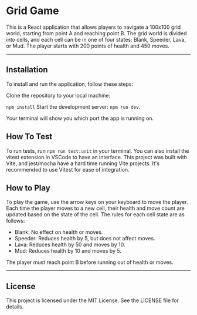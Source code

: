 # Grid Game
This is a React application that allows players to navigate a 100x100 grid world, starting from point A and reaching point B. The grid world is divided into cells, and each cell can be in one of four states: Blank, Speeder, Lava, or Mud. The player starts with 200 points of health and 450 moves.

---

## Installation
To install and run the application, follow these steps:

Clone the repository to your local machine:

`npm install`
Start the development server: `npm run dev`.

Your terminal will show you which port the app is running on.

## How To Test
To run tests, run `npm run test:unit` in your terminal. You can also install the vitest extension in VSCode to have an interface. This project was built with Vite, and jest/mocha have a hard time running Vite projects. It's recommended to use Vitest for ease of integration.

## How to Play
To play the game, use the arrow keys on your keyboard to move the player. Each time the player moves to a new cell, their health and move count are updated based on the state of the cell. The rules for each cell state are as follows:

- Blank: No effect on health or moves.
- Speeder: Reduces health by 5, but does not affect moves.
- Lava: Reduces health by 50 and moves by 10.
- Mud: Reduces health by 10 and moves by 5.

The player must reach point B before running out of health or moves.

---

## License
This project is licensed under the MIT License. See the LICENSE file for details.